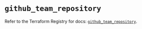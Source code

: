 # `github_team_repository`

Refer to the Terraform Registry for docs: [`github_team_repository`](https://registry.terraform.io/providers/integrations/github/6.4.0/docs/resources/team_repository).
